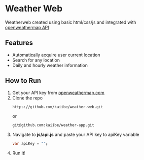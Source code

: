 # Weather Web

<p>Weatherweb created using basic html/css/js and integrated with <a href="https://openweathermap.org/api/">openweathermap API</a> </p>

## Features

- Automatically acquire user current location
- Search for any location
- Daily and hourly weather information 

## How to Run

1. Get your API key from <a href="https://openweathermap.org/api/">openweathermap.com</a>.
2. Clone the repo
   ```sh
   https://github.com/kaiibe/weather-web.git
   ```
   or
   ```sh
   git@github.com:kaiibe/weather-app.git
   ```
3. Navigate to **js/api.js** and paste your API key to apiKey variable
   ```dart
   var apiKey = "";
   ```
4. Run it!

